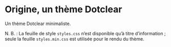 # Origine, un thème Dotclear

Un thème Dotclear minimaliste.

N. B. : La feuille de style ``styles.css`` n’est disponible qu’à titre d’information ; seule la feuille ``styles.min.css`` est utilisée pour le rendu du thème.
